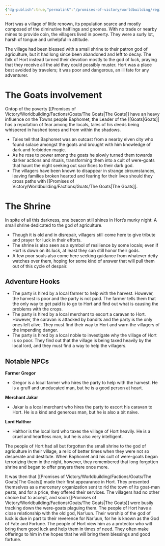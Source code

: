```yaml
---
{"dg-publish":true,"permalink":"/promises-of-victory/worldbuilding/regions/hort/hort/","title":"Hort","noteIcon":"Settlement","created":"2023-01-25T02:26:53.407+01:00","updated":"2023-03-29T21:57:43.939+02:00"}
---
```


Hort was a village of little renown, its population scarce and mostly composed of the diminutive halflings and gnomes. With no trade or nearby mines to provide coin, the villagers lived in poverty. They were a surly lot, harsh of tongue and unhelpful in attitude. 

The village had been blessed with a small shrine to their patron god of agriculture, but it had long since been abandoned and left to decay. The folk of Hort instead turned their devotion mostly to the god of luck, praying that they receive all the aid they could possibly muster.
Hort was a place best avoided by travelers; it was poor and dangerous, an ill fate for any adventurer.

# The Goats involvement
Ontop of the poverty [[Promises of Victory/Worldbuilding/Factions/Goats/The Goats\|The Goats]] have an heavy influence on the Towns people  Baphomet, the Leader of the [[Goats\|Goats]] has a reputation of fear among the locals, tales of his deeds being whispered in hushed tones and from within the shadows.
* Tales tell that Baphomet was an outcast from a nearby elven city who found solace amongst the goats and brought with him knowledge of dark and forbidden magic. 
* As he rose to power among the goats he slowly turned them towards darker actions and rituals, transforming them into a cult of were-goats that haunt the night seeking out sacrifices to their dark god.
* The villagers have been known to disappear in strange circumstances, leaving families broken hearted and fearing for their lives should they cross paths with [[Promises of Victory/Worldbuilding/Factions/Goats/The Goats\|The Goats]].
# The Shrine
In spite of all this darkness, one beacon still shines in Hort’s murky night: A small shrine dedicated to the god of agriculture. 
* Though it is old and in disrepair, villagers still come here to give tribute and prayer for luck in their efforts. 
* The shrine is also seen as a symbol of resilience by some locals; even if Hort is down on its luck, at least they can still honor their gods. 
* A few poor souls also come here seeking guidance from whatever deity watches over them, hoping for some kind of answer that will pull them out of this cycle of despair.

## Adventure Hooks

- The party is hired by a local farmer to help with the harvest. However, the harvest is poor and the party is not paid. The farmer tells them that the only way to get paid is to go to Hort and find out what is causing the problems with the crops.
- The party is hired by a local merchant to escort a caravan to Hort. However, the caravan is attacked by bandits and the party is the only ones left alive. They must find their way to Hort and warn the villagers of the impending danger.
- The party is hired by a local noble to investigate why the village of Hort is so poor. They find out that the village is being taxed heavily by the local lord, and they must find a way to help the villagers.

## Notable NPCs

**Farmer Gregor**

- Gregor is a local farmer who hires the party to help with the harvest. He is a gruff and uneducated man, but he is a good person at heart.

**Merchant Jakar**

- Jakar is a local merchant who hires the party to escort his caravan to Hort. He is a kind and generous man, but he is also a bit naïve.

**Lord Halthor**

- Halthor is the local lord who taxes the village of Hort heavily. He is a cruel and heartless man, but he is also very intelligent.

The people of Hort had all but forgotten the small shrine to the god of agriculture in their village, a relic of better times when they were not so desperate and destitute. When Baphomet and his cult of were-goats began terrorizing them in the night, however, they remembered that long forgotten shrine and began to offer prayers there once more.

It was then that [[Promises of Victory/Worldbuilding/Factions/Goats/The Goats\|The Goats]] made their first appearance in Hort. They presented themselves as a mercenary organization sent to rid the town of its goat-man pests, and for a price, they offered their services. The villagers had no other choice but to accept, and soon [[Promises of Victory/Worldbuilding/Factions/Goats/The Goats\|The Goats]] were busily tracking down the were-goats plaguing them.
 The people of Hort have a close relationship with the old god, Nar’uun. Their worship of the god of luck is due in part to their reverence for Nar’uun, for he is known as the God of Fate and Fortune. The people of Hort view him as a protector who will bring them good luck and help them in times of need. They often make offerings to him in the hopes that he will bring them blessings and good fortune.